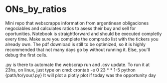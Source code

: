 # ONs_by_ratios
Mini repo that webscrapps information from argentinean obligaciones negociables and calculates ratios to asess their buy and sell for oportunities.
Notebook is straightforward and should be executed completly every time. Make sure you complete the comprado list with the tickers you already own.
The pdf download is still to be optimized, so it is highly recommended that not many days go by without running it. Else, you'll debug the first cells.

.py is there to automate the webscrap run and .csv update. To run it at 23hs, on linux, just type on cmd:
crontab -e
0 23 * * 1-5 python {path/to/your/.py}
It will plot a plotly plot if today was the opportunity day
